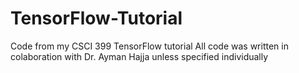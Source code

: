 # TensorFlow-Tutorial
Code from my CSCI 399 TensorFlow tutorial
All code was written in colaboration with Dr. Ayman Hajja unless specified individually
